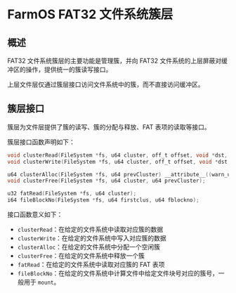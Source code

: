 # FarmOS FAT32 文件系统簇层

## 概述

FAT32 文件系统簇层的主要功能是管理簇，并向 FAT32 文件系统的上层屏蔽对缓冲区的操作，提供统一的簇读写接口。

上层文件层仅通过簇层接口访问文件系统中的簇，而不直接访问缓冲区。

## 簇层接口

簇层为文件层提供了簇的读写、簇的分配与释放、FAT 表项的读取等接口。

簇层接口函数声明如下：
    
```c
void clusterRead(FileSystem *fs, u64 cluster, off_t offset, void *dst, size_t n, bool isUser);
void clusterWrite(FileSystem *fs, u64 cluster, off_t offset, void *dst, size_t n, bool isUser);

u64 clusterAlloc(FileSystem *fs, u64 prevCluster) __attribute__((warn_unused_result));
void clusterFree(FileSystem *fs, u64 cluster, u64 prevCluster);

u32 fatRead(FileSystem *fs, u64 cluster);
i64 fileBlockNo(FileSystem *fs, u64 firstclus, u64 fblockno);
```

接口函数意义如下：
- `clusterRead`：在给定的文件系统中读取对应簇的数据
- `clusterWrite`：在给定的文件系统中写入对应簇的数据
- `clusterAlloc`：在给定的文件系统中分配一个空闲簇
- `clusterFree`：在给定的文件系统中释放一个簇
- `fatRead`：在给定的文件系统中读取对应簇的 FAT 表项
- `fileBlockNo`：在给定的文件系统中计算文件中给定文件块号对应的簇号，一般用于 `mount`。